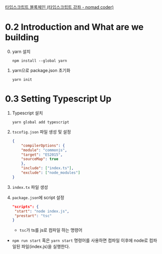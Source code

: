 [타입스크립트 블록체인 (타입스크립트 강좌 - nomad coder) ](https://nomadcoders.co/typescript-for-beginners/lobby)

# 0.2 Introduction and What are we building
0. yarn 설치 
    ```shell
    npm install --global yarn
    ```
   
1. yarn으로 package.json 초기화
    ```shell
    yarn init
    ```

# 0.3 Setting Typescript Up 
1. Typescript 설치
    ```shell
    yarn global add typescript
    ```
   
2. `tscofig.json` 파일 생성 및 설정
    ```json
    {
        "compilerOptions": {
        "module": "commonjs",
        "target": "ES2015",
        "sourceMap": true
        },
        "include": ["index.ts"],
        "exclude": ["node_modules"]
    }
    ```
   
3. `index.tx` 파일 생성

4. `package.json`에 script 설정
    ```json
   "scripts": {
     "start": "node index.js",
     "prestart": "tsc"
   }
    ```
   - `tsc`가 ts를 js로 컴파일 하는 명령어 
    
- `npm run start` 혹은 `yarn start` 명령어를 사용하면 컴파일 이후에 node로 컴파일된 파일(index.js)을 실행한다.